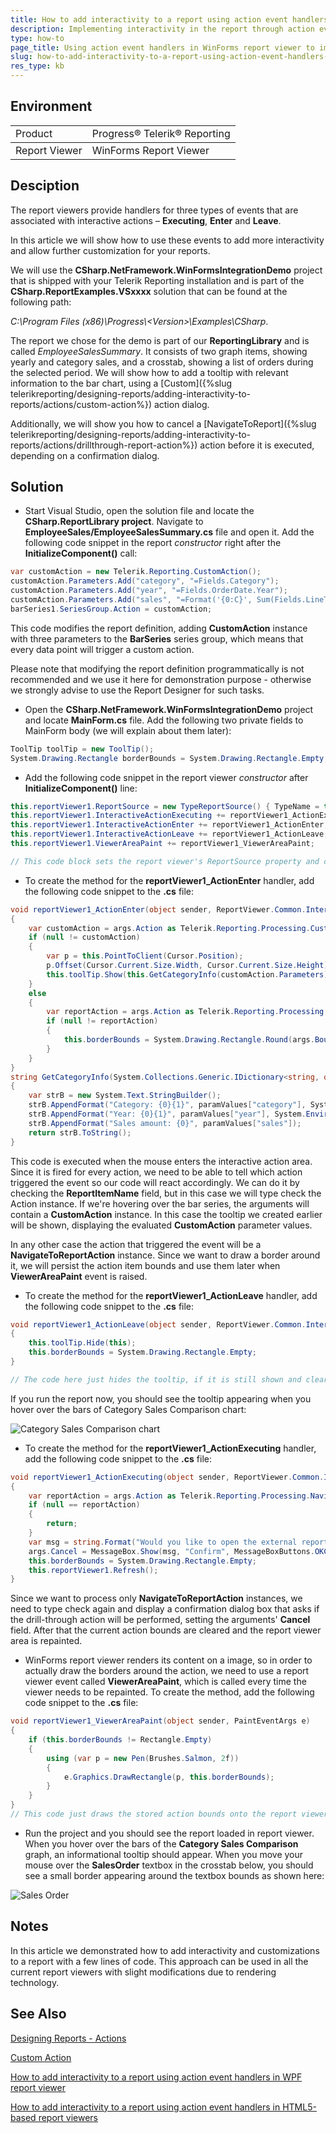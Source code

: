 ```yaml
---
title: How to add interactivity to a report using action event handlers in WinForms Report Viewer
description: Implementing interactivity in the report through action event handlers in the WinForms report viewer.
type: how-to
page_title: Using action event handlers in WinForms report viewer to implement interactivity in the report
slug: how-to-add-interactivity-to-a-report-using-action-event-handlers-in-winforms-report-viewer
res_type: kb
---
```


## Environment
<table>
	<tbody>
		<tr>
			<td>Product</td>
			<td>Progress® Telerik® Reporting</td>
		</tr>
	</tbody>
		<tbody>
		<tr>
			<td>Report Viewer</td>
			<td>WinForms Report Viewer</td>
		</tr>
	</tbody>
</table>

## Desciption

The report viewers provide handlers for three types of events that are associated with interactive actions – **Executing**, **Enter** and **Leave**. 

In this article we will show how to use these events to add more interactivity and allow further customization for your reports.

We will use the **CSharp.NetFramework.WinFormsIntegrationDemo** project that is shipped with your Telerik Reporting installation and is part of the **CSharp.ReportExamples.VSxxxx** solution that can be found at the following path:

*C:\Program Files (x86)\Progress\\<Version\>\Examples\CSharp*. 

The report we chose for the demo is part of our **ReportingLibrary** and is called _EmployeeSalesSummary_.
It consists of two graph items, showing yearly and category sales, 
and a crosstab, showing a list of orders during the selected period. 
We will show how to add a tooltip with relevant information to the bar chart, using a [Custom]({%slug telerikreporting/designing-reports/adding-interactivity-to-reports/actions/custom-action%}) action dialog.

Additionally, we will show you how to cancel a [NavigateToReport]({%slug telerikreporting/designing-reports/adding-interactivity-to-reports/actions/drillthrough-report-action%}) action before it is executed, depending on a confirmation dialog. 

## Solution 

- Start Visual Studio, open the solution file and locate the **CSharp.ReportLibrary project**. Navigate to **EmployeeSales/EmployeeSalesSummary.cs** file and open it. Add the following code snippet in the report *constructor* right after the **InitializeComponent()** call:

````CS
var customAction = new Telerik.Reporting.CustomAction();
customAction.Parameters.Add("category", "=Fields.Category");
customAction.Parameters.Add("year", "=Fields.OrderDate.Year");
customAction.Parameters.Add("sales", "=Format('{0:C}', Sum(Fields.LineTotal)/1000.0)");
barSeries1.SeriesGroup.Action = customAction;
````

This code modifies the report definition, adding **CustomAction** instance with three parameters to the **BarSeries** series group, which means that every data point will trigger a custom action. 

Please note that modifying the report definition programmatically is not recommended and we use it here for demonstration purpose - otherwise we strongly advise to use the Report Designer for such tasks.

- Open the **CSharp.NetFramework.WinFormsIntegrationDemo** project and locate **MainForm.cs** file. Add the following two private fields to MainForm body (we will explain about them later):

````CS
ToolTip toolTip = new ToolTip();
System.Drawing.Rectangle borderBounds = System.Drawing.Rectangle.Empty;
````

- Add the following code snippet in the report viewer *constructor* after **InitializeComponent()** line:

````CS
this.reportViewer1.ReportSource = new TypeReportSource() { TypeName = typeof(CSharp.EmployeeSalesSummary).AssemblyQualifiedName };
this.reportViewer1.InteractiveActionExecuting += reportViewer1_ActionExecuting;
this.reportViewer1.InteractiveActionEnter += reportViewer1_ActionEnter;
this.reportViewer1.InteractiveActionLeave += reportViewer1_ActionLeave;
this.reportViewer1.ViewerAreaPaint += reportViewer1_ViewerAreaPaint;

// This code block sets the report viewer's ReportSource property and creates the handlers to the interactive action and viewer area paint events.
````

- To create the method for the **reportViewer1_ActionEnter** handler, add the following code snippet to the **.cs** file:

````CS
void reportViewer1_ActionEnter(object sender, ReportViewer.Common.InteractiveActionEventArgs args)
{
	var customAction = args.Action as Telerik.Reporting.Processing.CustomAction;
	if (null != customAction)
	{
		var p = this.PointToClient(Cursor.Position);
		p.Offset(Cursor.Current.Size.Width, Cursor.Current.Size.Height);
		this.toolTip.Show(this.GetCategoryInfo(customAction.Parameters), this, p, 5000);
	}
	else
	{
		var reportAction = args.Action as Telerik.Reporting.Processing.NavigateToReportAction;
		if (null != reportAction)
		{
			this.borderBounds = System.Drawing.Rectangle.Round(args.Bounds);
		}
	}
}
string GetCategoryInfo(System.Collections.Generic.IDictionary<string, object> paramValues)
{
	var strB = new System.Text.StringBuilder();
	strB.AppendFormat("Category: {0}{1}", paramValues["category"], System.Environment.NewLine);
	strB.AppendFormat("Year: {0}{1}", paramValues["year"], System.Environment.NewLine);
	strB.AppendFormat("Sales amount: {0}", paramValues["sales"]);
	return strB.ToString();
}
````

This code is executed when the mouse enters the interactive action area. Since it is fired for every action, we need to be able to tell which action triggered the event so our code will react accordingly. 
We can do it by checking the **ReportItemName** field, but in this case we will type check the Action instance.
If we're hovering over the bar series, the arguments will contain a **CustomAction** instance. In this case the tooltip we created earlier will be shown,
displaying the evaluated **CustomAction** parameter values.

In any other case the action that triggered the event will be a **NavigateToReportAction** instance. Since we want to draw a border around it,
we will persist the action item bounds and use them later when **ViewerAreaPaint** event is raised.

- To create the method for the **reportViewer1_ActionLeave** handler, add the following code snippet to the **.cs** file:

````CS
void reportViewer1_ActionLeave(object sender, ReportViewer.Common.InteractiveActionEventArgs args)
{
	this.toolTip.Hide(this);
	this.borderBounds = System.Drawing.Rectangle.Empty;
}

// The code here just hides the tooltip, if it is still shown and clears the stored action bounds.
````

If you run the report now, you should see the tooltip appearing when you hover over the bars of Category Sales Comparison chart:

![Category Sales Comparison chart](resources/customactionswinformsviewer_categorysalescomparison.png)


- To create the method for the **reportViewer1_ActionExecuting** handler, add the following code snippet to the **.cs** file:

````CS
void reportViewer1_ActionExecuting(object sender, ReportViewer.Common.InteractiveActionCancelEventArgs args)
{
	var reportAction = args.Action as Telerik.Reporting.Processing.NavigateToReportAction;
	if (null == reportAction)
	{
		return;
	}
	var msg = string.Format("Would you like to open the external report for order number {0}?", reportAction.ReportSource.Parameters["OrderNumber"]);
	args.Cancel = MessageBox.Show(msg, "Confirm", MessageBoxButtons.OKCancel) != System.Windows.Forms.DialogResult.OK;
	this.borderBounds = System.Drawing.Rectangle.Empty;
	this.reportViewer1.Refresh();
}
````

Since we want to process only **NavigateToReportAction** instances, 
we need to type check again and display a confirmation dialog box that asks if the drill-through action will be performed,
setting the arguments' **Cancel** field. After that the current action bounds are cleared and the report viewer area is repainted.

- WinForms report viewer renders its content on a image, so in order to actually draw the borders around the action, we need to use a report viewer event called **ViewerAreaPaint**, which is called every time the viewer needs to be repainted. To create the method, add the following code snippet to the **.cs** file:

````CS
void reportViewer1_ViewerAreaPaint(object sender, PaintEventArgs e)
{
	if (this.borderBounds != Rectangle.Empty)
	{
		using (var p = new Pen(Brushes.Salmon, 2f))
		{
			e.Graphics.DrawRectangle(p, this.borderBounds);
		}
	}
}
// This code just draws the stored action bounds onto the report viewer area. Note that this event is raised often, so it is not a good idea to use computation-heavy code within.
````

- Run the project and you should see the report loaded in report viewer.
When you hover over the bars of the **Category Sales Comparison** graph, an informational tooltip should appear.
When you move your mouse over the **SalesOrder** textbox in the crosstab below, you should see a small border appearing around the textbox bounds as shown here:

![Sales Order](resources/customactionswinformsviewer_ordersummary.png)

## Notes

In this article we demonstrated how to add interactivity and customizations to a report with a few lines of code. This approach can be used in all the current report viewers with slight modifications due to rendering technology.


## See Also

[Designing Reports - Actions](../designing-reports-interactivity-actions)

[Custom Action](../designing-reports-interactivity-custom-action)

[How to add interactivity to a report using action event handlers in WPF report viewer](./how-to-add-interactivity-to-a-report-using-action-event-handlers-in-wpf-report-viewer)

[How to add interactivity to a report using action event handlers in HTML5-based report viewers](./how-to-add-interactivity-to-a-report-using-action-event-handlers-with-html5-based-report-viewers)
